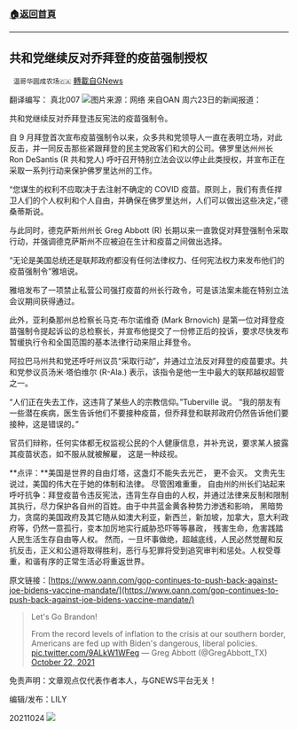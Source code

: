 ###  [:house:返回首頁](https://github.com/ourhimalayas/txt)
---


## 共和党继续反对乔拜登的疫苗强制授权
` 温哥华圆成农场🇨🇦` [轉載自GNews](https://gnews.org/zh-hans/1615278/)

翻译编写： 真北007
![](https://assets.gnews.org/wp-content/uploads/2021/10/DR-656x437-1-edited.jpg)图片来源：网络
来自OAN 周六23日的新闻报道：

共和党继续反对乔拜登违反宪法的疫苗强制令。

自 9 月拜登首次宣布疫苗强制令以来，众多共和党领导人一直在表明立场，对此反击，并一同反击那些紧跟拜登的民主党政客们和大的公司。佛罗里达州州长 Ron DeSantis (R 共和党人) 呼吁召开特别立法会议以停止此类授权，并宣布正在采取一系列行动来保护佛罗里达州的工作。

“您谋生的权利不应取决于去注射不确定的 COVID 疫苗。原则上，我们有责任捍卫人们的个人权利和个人自由，并确保在佛罗里达州，人们可以做出这些决定，”德桑蒂斯说。

与此同时，德克萨斯州州长 Greg Abbott (R) 长期以来一直敦促对拜登强制令采取行动，并强调德克萨斯州不应被迫在生计和疫苗之间做出选择。

“无论是美国总统还是联邦政府都没有任何法律权力、任何宪法权力来发布他们的疫苗强制令”雅培说。

雅培发布了一项禁止私营公司强打疫苗的州长行政令，可是该法案未能在特别立法会议期间获得通过。

此外，亚利桑那州总检察长马克·布尔诺维奇 (Mark Brnovich) 是第一位对拜登疫苗强制令提起诉讼的总检察长，并宣布他提交了一份修正后的投诉，要求尽快发布暂缓执行令和全国范围的基本法律行动来阻止拜登令。

阿拉巴马州共和党还呼吁州议员“采取行动”，并通过立法反对拜登的疫苗要求。共和党参议员汤米·塔伯维尔 (R-Ala.) 表示，该指令是他一生中最大的联邦越权超管之一。

“人们正在失去工作，这违背了某些人的宗教信仰。”Tuberville 说。 “我的朋友有一些潜在疾病，医生告诉他们不要接种疫苗，但乔拜登和联邦政府仍然告诉他们要接种，这是错误的。”

官员们辩称，任何实体都无权监视公民的个人健康信息，并补充说，要求某人披露其疫苗状态，如不服从就被解雇， 这是一种歧视。

**点评：**美国是世界的自由灯塔，这盏灯不能失去光芒， 更不会灭。 文贵先生说过，美国的伟大在于她的体制和法律。 尽管困难重重， 自由州的州长们站起来呼吁抗争：拜登疫苗令违反宪法，违背生存自由的人权，并通过法律来反制和限制其执行，尽力保护各自州的百姓。由于中共蓝金黄各种势力渗透和影响， 黑暗势力，贪腐的美国政府及其它随从如澳大利亚，新西兰，新加坡，加拿大，意大利政府等，仍然一意孤行，变本加厉地实行威胁恐吓等等暴政， 残害生命，危害践踏人民生活生存自由等人权。 然而，一旦坏事做绝，超越底线，人民必然觉醒和反抗反击，正义和公道将取得胜利，恶行与犯罪将受到追究审判和惩处。人权受尊重，和谐有序的正常生活必将重返世界。



原文链接：[https://www.oann.com/gop-continues-to-push-back-against-joe-bidens-vaccine-mandate/](https://www.oann.com/gop-continues-to-push-back-against-joe-bidens-vaccine-mandate/)



> Let's Go Brandon!
> 
> From the record levels of inflation to the crisis at our southern border, Americans are fed up with Biden's dangerous, liberal policies. [pic.twitter.com/9ALkW1WFeg](https://t.co/9ALkW1WFeg)
> — Greg Abbott (@GregAbbott\_TX) [October 22, 2021](https://twitter.com/GregAbbott_TX/status/1451560820735885315?ref_src=twsrc%5Etfw)



免责声明：文章观点仅代表作者本人，与GNEWS平台无关！

编辑/发布：LILY

20211024
![](https://assets.gnews.org/wp-content/uploads/2021/08/WhatsApp-Image-2021-03-19-at-8.52.30-PM.jpeg)
